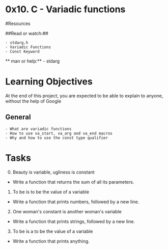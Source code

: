 # 0x10. C - Variadic functions
#Resources

##Read or watch:##

    - stdarg.h
    - Variadic Functions
    - Const Keyword

** man or help:**
	- stdarg
# Learning Objectives
At the end of this project, you are expected to be able to explain to anyone, without the help of Google

## General ##
    - What are variadic functions
    - How to use va_start, va_arg and va_end macros
    - Why and how to use the const type qualifier
# Tasks

0. Beauty is variable, ugliness is constant 
- Write a function that returns the sum of all its parameters.

1. To be is to be the value of a variable 
- Write a function that prints numbers, followed by a new line.

2. One woman's constant is another woman's variable 
- Write a function that prints strings, followed by a new line.

3. To be is a to be the value of a variable 
- Write a function that prints anything.
